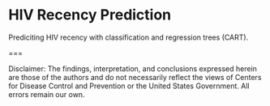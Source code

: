 # HIV Recency Prediction
Prediciting HIV recency with classification and regression trees (CART).

===

Disclaimer: The findings, interpretation, and conclusions expressed herein are those of the authors and do not necessarily reflect the views of Centers for Disease Control and Prevention or the United States Government. All errors remain our own.
